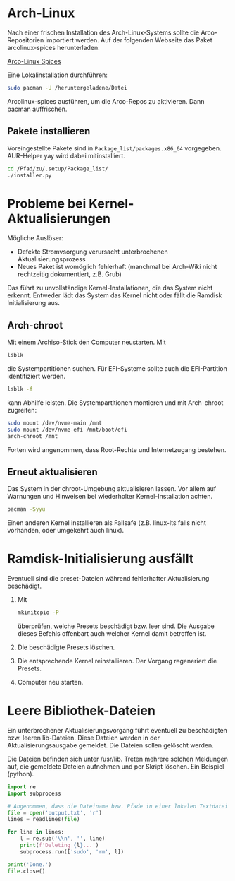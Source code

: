 # Arch-Linux
Nach einer frischen Installation des Arch-Linux-Systems sollte die Arco-Repositorien importiert werden. Auf der folgenden Webseite das Paket arcolinux-spices herunterladen:

[Arco-Linux Spices](https://www.arcolinux.info/arcolinux-spices-application/)

Eine Lokalinstallation durchführen:
```bash
sudo pacman -U /heruntergeladene/Datei
```

Arcolinux-spices ausführen, um die Arco-Repos zu aktivieren. Dann pacman auffrischen. 

## Pakete installieren
Voreingestellte Pakete sind in `Package_list/packages.x86_64` vorgegeben. AUR-Helper yay wird dabei mitinstalliert. 
```bash
cd /Pfad/zu/.setup/Package_list/
./installer.py
```

# Probleme bei Kernel-Aktualisierungen
Mögliche Auslöser:
- Defekte Stromvsorgung verursacht unterbrochenen Aktualisierungsprozess
- Neues Paket ist womöglich fehlerhaft (manchmal bei Arch-Wiki nicht rechtzeitig dokumentiert, z.B. Grub)

Das führt zu unvollständige Kernel-Installationen, die das System nicht erkennt. Entweder lädt das System das Kernel nicht oder fällt die Ramdisk Initialisierung aus.

## Arch-chroot
Mit einem Archiso-Stick den Computer neustarten. Mit 
```bash
lsblk
```

die Systempartitionen suchen. Für EFI-Systeme sollte auch die EFI-Partition identifiziert werden. 
```bash
lsblk -f 
```

kann Abhilfe leisten. Die Systempartitionen montieren und mit Arch-chroot zugreifen:
```bash
sudo mount /dev/nvme-main /mnt
sudo mount /dev/nvme-efi /mnt/boot/efi
arch-chroot /mnt
```

Forten wird angenommen, dass Root-Rechte und Internetzugang bestehen. 

## Erneut aktualisieren
Das System in der chroot-Umgebung aktualisieren lassen. Vor allem auf Warnungen und Hinweisen bei wiederholter Kernel-Installation achten.
```bash
pacman -Syyu
```

Einen anderen Kernel installieren als Failsafe (z.B. linux-lts falls nicht vorhanden, oder umgekehrt auch linux). 

# Ramdisk-Initialisierung ausfällt
Eventuell sind die preset-Dateien während fehlerhafter Aktualisierung beschädigt. 

1. Mit
    ```bash
    mkinitcpio -P
    ```

    überprüfen, welche Presets beschädigt bzw. leer sind. Die Ausgabe dieses Befehls offenbart auch welcher Kernel damit betroffen ist.
2. Die beschädigte Presets löschen.
3. Die entsprechende Kernel reinstallieren. Der Vorgang regeneriert die Presets.
4. Computer neu starten.

# Leere Bibliothek-Dateien
Ein unterbrochener Aktualisierungsvorgang führt eventuell zu beschädigten bzw. leeren lib-Dateien. Diese Dateien werden in der Aktualisierungsausgabe gemeldet. Die Dateien sollen gelöscht werden. 

Die Dateien befinden sich unter /usr/lib. Treten mehrere solchen Meldungen auf, die gemeldete Dateien aufnehmen und per Skript löschen. Ein Beispiel (python).
```python
import re
import subprocess

# Angenommen, dass die Dateiname bzw. Pfade in einer lokalen Textdatei namens "output.txt" gespeichert sind...
file = open('output.txt', 'r')
lines = readlines(file)

for line in lines:
    l = re.sub('\\n', '', line)
    print(f'Deleting {l}...')
    subprocess.run(['sudo', 'rm', l])

print('Done.')
file.close()
```
